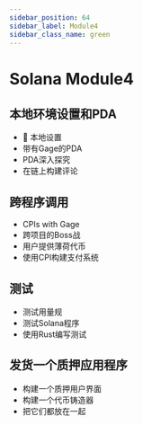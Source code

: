 ```yaml
---
sidebar_position: 64
sidebar_label: Module4
sidebar_class_name: green
---
```


# Solana Module4

## 本地环境设置和PDA

-  👀 本地设置
- 带有Gage的PDA
- PDA深入探究
- 在链上构建评论

## 跨程序调用

- CPIs with Gage
- 跨项目的Boss战
- 用户提供薄荷代币
- 使用CPI构建支付系统

##  测试

- 测试用量规
- 测试Solana程序
- 使用Rust编写测试

## 发货一个质押应用程序

- 构建一个质押用户界面
- 构建一个代币铸造器
- 把它们都放在一起
